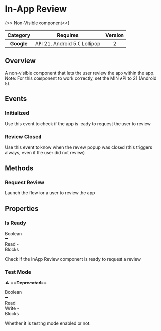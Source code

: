 # In-App Review

{>> Non-Visible component<<}

| Category | Requires | Version |
|:--------:|:-------:|:--------:|
|**Google**|<span class="chip chip-any">API 21, Android 5.0 Lollipop</span>|<span class="chip chip-number">2</span>|

## Overview

A non-visible component that lets the user review the app within the app.   
Note\: For this component to work correctly, set the MIN API to 21 (Android 5).

## Events

### Initialized

Use this event to check if the app is ready to request the user to review

<div class="block" ai2-block="event" not-rendered="true" value="%7B%22componentName%22:%20%22In-App%20Review%22,%20%22name%22:%20%22Initialized%22,%20%22param%22:%20%5B%5D%7D"></div>

### Review Closed

Use this event to know when the review popup was closed (this triggers always, even if the user did not review)

<div class="block" ai2-block="event" not-rendered="true" value="%7B%22componentName%22:%20%22In-App%20Review%22,%20%22name%22:%20%22Review%20Closed%22,%20%22param%22:%20%5B%5D%7D"></div>

## Methods

### Request Review

Launch the flow for a user to review the app

<div class="block" ai2-block="method" not-rendered="true" value="%7B%22componentName%22:%20%22In-App%20Review%22,%20%22name%22:%20%22Request%20Review%22,%20%22output%22:%20false,%20%22param%22:%20%5B%5D%7D"></div>

## Properties

### Is Ready

<span style="user-select: none; white-space:pre-wrap;"><span class="chip chip-boolean">Boolean</span> :heavy_minus_sign: <span class="chip chip-rw">Read</span>  - <span class="chip chip-bd">Blocks</span></span>

Check if the InApp Review component is ready to request a review

<div class="block" ai2-block="property" not-rendered="true" value="%7B%22componentName%22:%20%22In-App%20Review%22,%20%22name%22:%20%22Is%20Ready%22,%20%22getter%22:%20true%7D"></div>

### Test Mode

:warning: ==**Deprecated**==

<span style="user-select: none; white-space:pre-wrap;"><span class="chip chip-boolean">Boolean</span> :heavy_minus_sign: <span class="chip chip-rw">Read</span> <span class="chip chip-rw">Write</span>  - <span class="chip chip-bd">Blocks</span></span>

Whether it is testing mode enabled or not.

<div class="block" ai2-block="property" not-rendered="true" value="%7B%22componentName%22:%20%22In-App%20Review%22,%20%22name%22:%20%22Test%20Mode%22,%20%22getter%22:%20true%7D"></div>
<div class="block" ai2-block="property" not-rendered="true" value="%7B%22componentName%22:%20%22In-App%20Review%22,%20%22name%22:%20%22Test%20Mode%22,%20%22getter%22:%20false%7D"></div>
